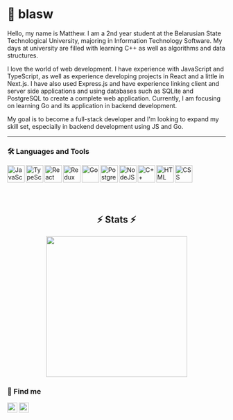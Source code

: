 # 🌙 blasw

Hello, my name is Matthew. I am a 2nd year student at the Belarusian State Technological University, majoring in Information Technology Software. My days at university are filled with learning C++ as well as algorithms and data structures.

I love the world of web development. I have experience with JavaScript and TypeScript, as well as experience developing projects in React and a little in Next.js. I have also used Express.js and have experience linking client and server side applications and using databases such as SQLite and PostgreSQL to create a complete web application. Currently, I am focusing on learning Go and its application in backend development.

My goal is to become a full-stack developer and I'm looking to expand my skill set, especially in backend development using JS and Go.

---

### 🛠️ Languages and Tools
<p style="margin-bottom: 30px">
  <img align="left" alt="JavaScript" width="40px" src="https://cdn.jsdelivr.net/gh/devicons/devicon/icons/javascript/javascript-original.svg"/>
  <img align="left" alt="TypeScript" width="40px" src="https://cdn.jsdelivr.net/gh/devicons/devicon/icons/typescript/typescript-original.svg"/>
  <img align="left" alt="React" width="40px" src="https://cdn.jsdelivr.net/gh/devicons/devicon/icons/react/react-original-wordmark.svg"/>
  <img align="left" alt="Redux" width="40px" src="https://cdn.jsdelivr.net/gh/devicons/devicon/icons/redux/redux-original.svg"/>
  <img align="left" alt="Go" width="40px" src="https://cdn.jsdelivr.net/gh/devicons/devicon/icons/go/go-original-wordmark.svg"/>
  <img align="left" alt="PostgreSQL" width="40px" src="https://cdn.jsdelivr.net/gh/devicons/devicon/icons/postgresql/postgresql-original-wordmark.svg"/>
  <img align="left" alt="NodeJS" width="40px" src="https://cdn.jsdelivr.net/gh/devicons/devicon/icons/nodejs/nodejs-original.svg"/>
  <img align="left" alt="C++" width="40px" src="https://cdn.jsdelivr.net/gh/devicons/devicon/icons/cplusplus/cplusplus-original.svg"/>
  <img align="left" alt="HTML" width="40px" src="https://cdn.jsdelivr.net/gh/devicons/devicon/icons/html5/html5-original.svg"/>
  <img align="left" alt="CSS" width="40px" src="https://cdn.jsdelivr.net/gh/devicons/devicon/icons/css3/css3-original.svg"/>
</p>

<br>
<br>
<br>
<br>



<h2 align="center">⚡ Stats ⚡</h2>


<p align="center">
<a href="https://github.com/blasw/">
      <img width=325  src="https://github-readme-stats.vercel.app/api/top-langs/?username=blasw&title_color=61dafb&text_color=ffffff&hide=scss&icon_color=61dafb&bg_color=20232a&langs_count=8&layout=compact&border_color=61dafb&hide_border=true" />
 </a>
</p>

### 🔎 Find me
<a href="mailto:blaswmatthew@gmail.com"><img src="https://img.shields.io/badge/Gmail-D14836?style=for-the-badge&logo=gmail&logoColor=white" height=23></a>
<a href="https://t.me/blasw"><img src="https://img.shields.io/badge/Telegram-2CA5E0?style=for-the-badge&logo=telegram&logoColor=white" height=23></a>
